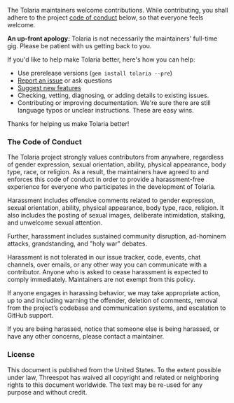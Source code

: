 The Tolaria maintainers welcome contributions. While contributing, you shall adhere to the project [code of conduct](http://bundler.io/conduct.html) below, so that everyone feels welcome.

**An up-front apology:** Tolaria is not necessarily the maintainers' full-time gig. Please be patient with us getting back to you.

If you'd like to help make Tolaria better, here's how you can help:

  - Use prerelease versions (`gem install tolaria --pre`)
  - [Report an issue](https://github.com/threespot/tolaria/issues/new) or ask questions
  - [Suggest new features](https://github.com/threespot/tolaria/issues/new)
  - Checking, vetting, diagnosing, or adding details to existing issues.
  - Contributing or improving documentation. We're sure there are still language typos or unclear instructions. These are easy wins.

Thanks for helping us make Tolaria better!

### The Code of Conduct

The Tolaria project strongly values contributors from anywhere, regardless of gender expression, sexual orientation, ability, physical appearance, body type, race, or religion. As a result, the maintainers have agreed to and enforces this code of conduct in order to provide a harassment-free experience for everyone who participates in the development of Tolaria.

Harassment includes offensive comments related to gender expression, sexual orientation, ability, physical appearance, body type, race, religion. It also includes the posting of sexual images, deliberate intimidation, stalking, and unwelcome sexual attention.

Further, harassment includes sustained community disruption, ad-hominem attacks, grandstanding, and "holy war" debates.

Harassment is not tolerated in our issue tracker, code, events, chat channels, over emails, or any other way you can communicate with a contributor. Anyone who is asked to cease harassment is expected to comply immediately. Maintainers are not exempt from this policy.

If anyone engages in harassing behavior, we may take appropriate action, up to and including warning the offender, deletion of comments, removal from the project’s codebase and communication systems, and escalation to GitHub support.

If you are being harassed, notice that someone else is being harassed, or have any other concerns, please contact a maintainer.

### License

This document is published from the United States. To the extent possible under law, Threespot has waived all copyright and related or neighboring rights to this document worldwide. The text may be re-used for any purpose and without credit.
